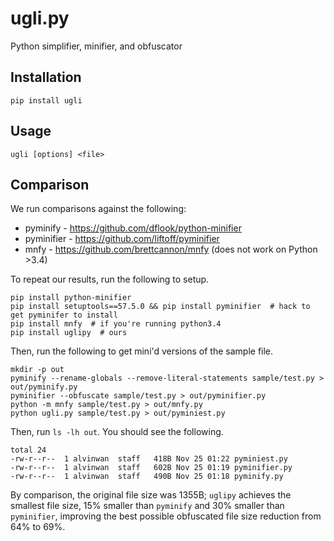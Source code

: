# ugli.py

Python simplifier, minifier, and obfuscator

## Installation

    pip install ugli

## Usage

    ugli [options] <file>

## Comparison

We run comparisons against the following:

- pyminify - https://github.com/dflook/python-minifier
- pyminifier - https://github.com/liftoff/pyminifier
- mnfy - https://github.com/brettcannon/mnfy (does not work on Python >3.4)

To repeat our results, run the following to setup.

```
pip install python-minifier
pip install setuptools==57.5.0 && pip install pyminifier  # hack to get pyminifer to install
pip install mnfy  # if you're running python3.4
pip install uglipy  # ours
```

Then, run the following to get mini'd versions of the sample file.

```
mkdir -p out
pyminify --rename-globals --remove-literal-statements sample/test.py > out/pyminify.py
pyminifier --obfuscate sample/test.py > out/pyminifier.py
python -m mnfy sample/test.py > out/mnfy.py
python ugli.py sample/test.py > out/pyminiest.py
```

Then, run `ls -lh out`. You should see the following.

```
total 24
-rw-r--r--  1 alvinwan  staff   418B Nov 25 01:22 pyminiest.py
-rw-r--r--  1 alvinwan  staff   602B Nov 25 01:19 pyminifier.py
-rw-r--r--  1 alvinwan  staff   490B Nov 25 01:18 pyminify.py
```

By comparison, the original file size was 1355B; `uglipy` achieves the smallest file size, 15% smaller than `pyminify` and 30% smaller than `pyminifier`, improving the best possible obfuscated file size reduction from 64% to 69%.
